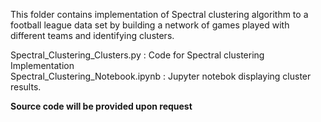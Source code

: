 This folder contains implementation of Spectral clustering algorithm to a football league data set by building a network of games played with different teams and identifying clusters.  

Spectral_Clustering_Clusters.py   : Code for Spectral clustering Implementation  
Spectral_Clustering_Notebook.ipynb  : Jupyter notebok displaying cluster results.  

**Source code will be provided upon request**
